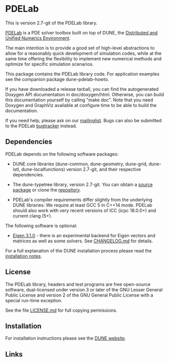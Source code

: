 PDELab
======

This is version 2.7-git of the PDELab library.

[PDELab][0] is a PDE solver toolbox built on top of DUNE, the [Distributed and Unified
Numerics Environment][1].

The main intention is to provide a good set of high-level abstractions to allow
for a reasonably quick development of simulation codes, while at the same time
offering the flexibility to implement new numerical methods and optimize for
specific simulation scenarios.

This package contains the PDELab library code. For application examples see the
companion package dune-pdelab-howto.

If you have downloaded a release tarball, you can find the autogenerated Doxygen
API documentation in doc/doxygen/html. Otherwise, you can build this documentation
yourself by calling "make doc". Note that you need Doxygen and GraphViz available at
configure time to be able to build the documentation.

If you need help, please ask on our [mailinglist][8]. Bugs can also be submitted
to the PDELab [bugtracker][9] instead.

Dependencies
------------

PDELab depends on the following software packages:

* DUNE core libraries (dune-common, dune-geometry, dune-grid, dune-istl,
  dune-localfunctions) version 2.7-git, and their respective dependencies.

* The dune-typetree library, version 2.7-git. You can obtain a [source package][0] or
  clone the [repository][10].

* PDELab's compiler requirements differ slightly from the underlying DUNE
  libraries: We require at least GCC 5 in C++14 mode. PDELab should also work
  with very recent versions of ICC (icpc 18.0.0+) and current clang (5+).

The following software is optional:

* [Eigen 3.1.0][6] - there is an experimental backend for Eigen vectors and
  matrices as well as some solvers. See [CHANGELOG.md][11] for details.

For a full explanation of the DUNE installation process please read
the [installation notes][2].

License
-------

The PDELab library, headers and test programs are free open-source software,
dual-licensed under version 3 or later of the GNU Lesser General Public License
and version 2 of the GNU General Public License with a special run-time exception.

See the file [LICENSE.md][12] for full copying permissions.

Installation
------------

For installation instructions please see the [DUNE website][1].

Links
-----

 [0]: https://dune-project.org/modules/dune-pdelab/
 [1]: http://www.dune-project.org
 [2]: https://dune-project.org/doc/beginners-resources-pdelab/
 [4]: http://gcc.gnu.org/onlinedocs/libstdc++/faq.html#faq.license
 [6]: http://eigen.tuxfamily.org
 [8]: http://lists.dune-project.org/mailman/listinfo/dune-pdelab
 [9]: http://gitlab.dune-project.org/pdelab/dune-pdelab/issues
[10]: http://gitlab.dune-project.org/pdelab/dune-typetree
[11]: CHANGELOG.md
[12]: LICENSE.md
